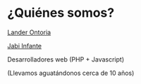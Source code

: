 # ¿Quiénes somos?

[Lander Ontoria](https://twitter.com/landerog)

[Jabi Infante](https://twitter.com/jabiinfante)

Desarrolladores web (PHP + Javascript)

(Llevamos aguatándonos cerca de 10 años)

